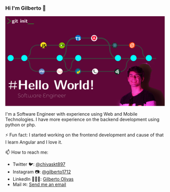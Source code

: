 ### Hi I'm Gilberto 👋
<img src="https://github.com/GOI17/GOI17/blob/master/header-flow.png"/>

I'm a Software Engineer with experience using Web and Mobile Technologies. I have more experience on the backend development using python or php.

⚡ Fun fact: 
  I started working on the frontend development and cause of that I learn Angular and I love it.
  
📫 How to reach me:
  - Twitter 🐦: <a href="https://twitter.com/chivaskt897" target="__blank">@chivaskt897</a>
  - Instagram 📷: <a href="https://www.instagram.com/gilberto1712/" target="__blank">@gilberto1712</a>
  - LinkedIn 👨🏻‍💻: <a href="https://www.linkedin.com/in/golivas-it/" target="__blank">Gilberto Olivas</a>
  - Mail ✉: <a href="mailto:olivasgilberto@gmail.com" target="__blank">Send me an email</a>
